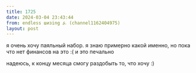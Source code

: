 ```yaml
---
title: 1725
date: 2024-03-04 23:43:44
from: endless шизing ⍼ (channel1162404975)
layout: post
---
```


я очень хочу паяльный набор. я знаю примерно какой именно, но пока что нет финансов на это :( и это печально

надеюсь, к концу месяца смогу раздобыть то, что хочу :)
